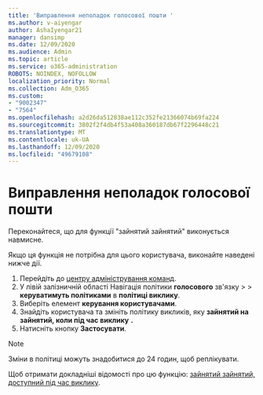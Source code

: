 ```yaml
---
title: 'Виправлення неполадок голосової пошти '
ms.author: v-aiyengar
author: AshaIyengar21
manager: dansimp
ms.date: 12/09/2020
ms.audience: Admin
ms.topic: article
ms.service: o365-administration
ROBOTS: NOINDEX, NOFOLLOW
localization_priority: Normal
ms.collection: Adm_O365
ms.custom:
- "9002347"
- "7564"
ms.openlocfilehash: a2d26da512838ae112c352fe21366074b69fa224
ms.sourcegitcommit: 3802f2f4db4f53a408a360187db67f2296448c21
ms.translationtype: MT
ms.contentlocale: uk-UA
ms.lasthandoff: 12/09/2020
ms.locfileid: "49679108"
---
```

# <a name="troubleshooting-voicemail"></a>Виправлення неполадок голосової пошти

Переконайтеся, що для функції "зайнятий зайнятий" виконується навмисне.

Якщо ця функція не потрібна для цього користувача, виконайте наведені нижче дії.

1. Перейдіть до [центру адміністрування команд](https://admin.teams.microsoft.com/policies/calling).
1. У лівій залізничній області Навігація політики **голосового** зв'язку  >    >  **керуватимуть політиками** в **політиці виклику**.
1. Виберіть елемент **керування користувачами**.
1. Знайдіть користувача та змініть політику викликів, яку **зайнятий на зайнятий, коли під час виклику** **.**
1. Натисніть кнопку **Застосувати**.
> [!NOTE]
> Зміни в політиці можуть знадобитися до 24 годин, щоб реплікувати.

Щоб отримати докладніші відомості про цю функцію: [зайнятий зайнятий, доступний під час виклику](https://docs.microsoft.com/microsoftteams/teams-calling-policy#busy-on-busy-is-available-while-in-a-call).
